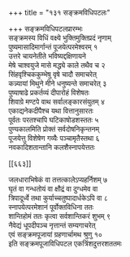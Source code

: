 +++
title = "१३१ सङ्क्रमविधिपटलः"

+++
सङ्क्रमविधिपटलप्रारम्भः  
सङ्क्रमस्य विधिं वक्ष्ये भुक्तिमुक्तिप्रदं नृणाम्  
पुष्यमासादिमार्गान्तं पूजयेत्परमेश्वरम् १  
उत्तरे चायनेतीते भविष्यद्दक्षिणायने  
मेषे चाश्वयुजे मासे मद्ध्ये काले तथैव च २  
सिंहवृश्चिककुम्भेषु वृषे चादौ समाचरेत्  
कन्न्यायां मिथुने मीने धनुष्यन्ते समाचरेत् ३  
पुष्याषाढे प्रकर्तव्यं दीपारोहं विशेषतः  
शिवाग्रे मण्टपे वाथ सर्वालङ्कारसंयुतम् ४  
एकाद्यनेकदीपैश्च यथा वित्तानुसारतः  
पूर्वतः परतश्चापि घटिकाषोडशस्ततः ५  
पुण्यकालमिति प्रोक्तं सर्वदोषनिकृन्तनम्  
पूजयेत्तु विशेषेण गव्यैः पञ्चामृतैस्तथा ६  
नवकादिशतान्तानि कलशैस्नापयेत्ततः  

[[६६३]]  

जलधाराभिषेकं वा तत्तत्कालेऽप्यहर्निशम् ७  
घृतं वा गन्धतोयं वा क्षौद्रं वा दुग्धमेव वा  
त्रिपादूर्ध्वे तथा कुर्याच्चतुष्पादार्धकेऽपि वा ८  
स्नापयेत्परमेशानं पूर्वोक्तविधिना ततः  
शान्तिहोमं ततः कृत्वा सर्वशान्तिकरं शुभम् ९  
नैवेद्यं धूपदीपञ्च नृत्तान्तं सम्यगाचरेत्  
एवं सङ्क्रमपूजायां ग्रहणार्चामथ श्रुणु १०  
इति सङ्क्रमपूजाविधिपटल एकत्रिंशदुत्तरशततमः  
